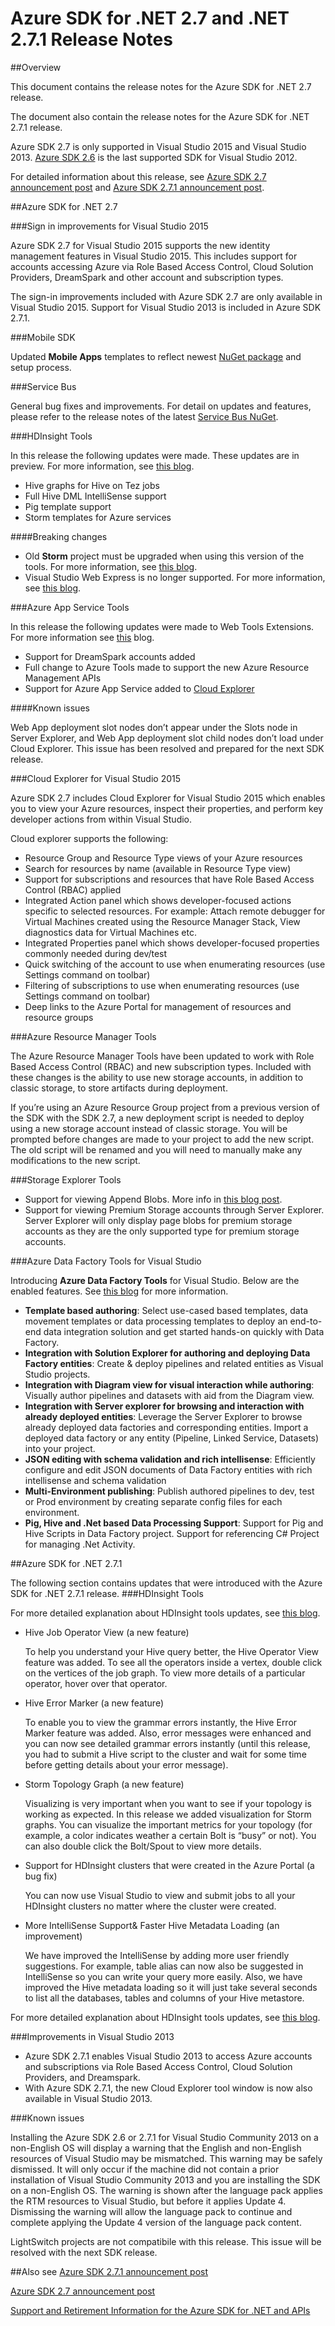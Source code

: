 
<properties 
   pageTitle="Azure SDK for .NET 2.7 and .NET 2.7.1 Release Notes" 
   description="Azure SDK for .NET 2.7 and .NET 2.7.1 Release Notes" 
   services="app-service\web" 
   documentationCenter=".net" 
   authors="Juliako" 
   manager="erikre" 
   editor=""/>

<tags
   ms.service="app-service"
   ms.devlang="multiple"
   ms.topic="article"
   ms.tgt_pltfrm="na"
   ms.workload="integration" 
   ms.date="07/18/2016"
   ms.author="juliako"/>

# Azure SDK for .NET 2.7 and .NET 2.7.1 Release Notes

##Overview

This document contains the release notes for the Azure SDK for .NET 2.7 release. 

The document also contain the release notes for the Azure SDK for .NET 2.7.1 release.

Azure SDK 2.7 is only supported in Visual Studio 2015 and Visual Studio 2013. [Azure SDK 2.6](https://azure.microsoft.com/downloads/) is the last supported SDK for Visual Studio 2012.

For detailed information about this release, see [Azure SDK 2.7 announcement post](https://azure.microsoft.com/blog/2015/07/20/announcing-the-azure-sdk-2-7-for-net/) and [Azure SDK 2.7.1 announcement post](http://go.microsoft.com/fwlink/?LinkId=623850).

##Azure SDK for .NET 2.7

###Sign in improvements for Visual Studio 2015

Azure SDK 2.7 for Visual Studio 2015 supports the new identity management features in Visual Studio 2015.  This includes support for accounts accessing Azure via Role Based Access Control, Cloud Solution Providers, DreamSpark and other account and subscription types.

The sign-in improvements included with Azure SDK 2.7 are only available in Visual Studio 2015. Support for Visual Studio 2013 is included in Azure SDK 2.7.1.


###Mobile SDK

Updated **Mobile Apps** templates to reflect newest [NuGet package](https://www.nuget.org/packages/Microsoft.Azure.Mobile.Server/) and setup process.

###Service Bus 

General bug fixes and improvements. For detail on updates and features, please refer to the release notes of the latest [Service Bus NuGet](http://www.nuget.org/packages/WindowsAzure.ServiceBus/).

###HDInsight Tools 

In this release the following updates were made. These updates are in preview. For more information, see [this blog](http://go.microsoft.com/fwlink/?LinkId=619108).

- Hive graphs for Hive on Tez jobs
- Full Hive DML IntelliSense support
- Pig template support
- Storm templates for Azure services

####Breaking changes

- Old **Storm** project must be upgraded when using this version of the tools. For more information, see [this blog](http://go.microsoft.com/fwlink/?LinkId=619108).
- Visual Studio Web Express is no longer supported. For more information, see [this blog](http://go.microsoft.com/fwlink/?LinkId=619108).

###Azure App Service Tools

In this release the following updates were made to Web Tools Extensions. For more information see [this](https://azure.microsoft.com/blog/2015/07/20/announcing-the-azure-sdk-2-7-for-net/)  blog. 

- Support for DreamSpark accounts added
- Full change to Azure Tools made to support the new Azure Resource Management APIs
- Support for Azure App Service added to [Cloud Explorer](#cloud_explorer)

####Known issues

Web App deployment slot nodes don’t appear under the Slots node in Server Explorer, and Web App deployment slot child nodes don’t load under Cloud Explorer. This issue has been resolved and prepared for the next SDK release. 


###<a name="cloud_explorer"></a>Cloud Explorer for Visual Studio 2015

Azure SDK 2.7 includes Cloud Explorer for Visual Studio 2015 which enables you to view your Azure resources, inspect their properties, and perform key developer actions from within Visual Studio. 

Cloud explorer supports the following:

- Resource Group and Resource Type views of your Azure resources 
- Search for resources by name (available in Resource Type view)
- Support for subscriptions and resources that have Role Based Access Control (RBAC) applied 
- Integrated Action panel which shows developer-focused actions specific to selected resources. For example: Attach remote debugger for Virtual Machines created using the Resource Manager Stack, View diagnostics data for Virtual Machines etc.
- Integrated Properties panel which shows developer-focused properties commonly needed during dev/test 
- Quick switching of the account to use when enumerating resources (use Settings command on toolbar) 
- Filtering of subscriptions to use when enumerating resources (use Settings command on toolbar) 
- Deep links to the Azure Portal for management of resources and resource groups 
 
 
###Azure Resource Manager Tools 

The Azure Resource Manager Tools have been updated to work with Role Based Access Control (RBAC) and new subscription types.  Included with these changes is the ability to use new storage accounts, in addition to classic storage, to store artifacts during deployment.  

If you’re using an Azure Resource Group project from a previous version of the SDK with the SDK 2.7, a new deployment script is needed to deploy using a new storage account instead of classic storage.  You will be prompted before changes are made to your project to add the new script.  The old script will be renamed and you will need to manually make any modifications to the new script.
 
 
###Storage Explorer Tools 

- Support for viewing Append Blobs. More info in [this blog post](http://blogs.msdn.com/b/windowsazurestorage/archive/2015/04/13/introducing-azure-storage-append-blob.aspx). 
- Support for viewing Premium Storage accounts through Server Explorer. Server Explorer will only display page blobs for premium storage accounts as they are the only supported type for premium storage accounts.

###Azure Data Factory Tools for Visual Studio 

Introducing **Azure Data Factory Tools** for Visual Studio. Below are the enabled features. See [this blog](http://go.microsoft.com/fwlink/?LinkId=617530) for more information.

- **Template based authoring**: Select use-cased based templates, data movement templates or data processing templates to deploy an end-to-end data integration solution and get started hands-on quickly with Data Factory. 
- **Integration with Solution Explorer for authoring and deploying Data Factory entities**: Create & deploy pipelines and related entities as Visual Studio projects. 
- **Integration with Diagram view for visual interaction while authoring**: Visually author pipelines and datasets with aid from the Diagram view. 
- **Integration with Server explorer for browsing and interaction with already deployed entities**: Leverage the Server Explorer to browse already deployed data factories and corresponding entities. Import a deployed data factory or any entity (Pipeline, Linked Service, Datasets) into your project. 
- **JSON editing with schema validation and rich intellisense**: Efficiently configure and edit JSON documents of Data Factory entities with rich intellisense and schema validation 
- **Multi-Environment publishing**: Publish authored pipelines to dev, test or Prod environment by creating separate config files for each environment.
- **Pig, Hive and .Net based Data Processing Support**: Support for Pig and Hive Scripts in Data Factory project. Support for referencing C# Project for managing .Net Activity.

##Azure SDK for .NET 2.7.1

The following section contains updates that were introduced with the Azure SDK for .NET 2.7.1 release.
###HDInsight Tools 

For more detailed explanation about HDInsight tools updates, see [this blog](http://go.microsoft.com/fwlink/?LinkId=623831).

- Hive Job Operator View (a new feature)

	To help you understand your Hive query better, the Hive Operator View feature was added. To see all the operators inside a vertex, double click on the vertices of the job graph. To view more details of a particular operator, hover over that operator.
- Hive Error Marker (a new feature)

	To enable you to view the grammar errors instantly, the Hive Error Marker feature was added. Also, error messages were enhanced and you can now see detailed grammar errors instantly (until this release, you had to submit a Hive script to the cluster and wait for some time before getting details about your error message).  
- Storm Topology Graph (a new feature)

	Visualizing is very important when you want to see if your topology is working as expected. In this release we added visualization for Storm graphs. You can visualize the important metrics for your topology (for example, a color indicates weather a certain Bolt is “busy” or not). You can also double click the Bolt/Spout to view more details.

- Support for HDInsight clusters that were created in the Azure Portal (a bug fix)

	You can now use Visual Studio to view and submit jobs to all your HDInsight clusters no matter where the cluster were created.

- More IntelliSense Support& Faster Hive Metadata Loading (an improvement)

	We have improved the IntelliSense by adding more user friendly suggestions. For example, table alias can now also be suggested in IntelliSense so you can write your query more easily. Also, we have improved the Hive metadata loading so it will just take several seconds to list all the databases, tables and columns of your Hive metastore.

For more detailed explanation about HDInsight tools updates, see [this blog](http://go.microsoft.com/fwlink/?LinkId=623831).

###Improvements in Visual Studio 2013

- Azure SDK 2.7.1 enables Visual Studio 2013 to access Azure accounts and subscriptions via Role Based Access Control, Cloud Solution Providers, and Dreamspark.
- With Azure SDK 2.7.1, the new Cloud Explorer tool window is now also available in Visual Studio 2013.

###Known issues

Installing the Azure SDK 2.6 or 2.7.1 for Visual Studio Community 2013 on a non-English OS will display a warning that the English and non-English resources of Visual Studio may be mismatched. This warning may be safely dismissed. It will only occur if the machine did not contain a prior installation of Visual Studio Community 2013 and you are installing the SDK on a non-English OS. The warning is shown after the language pack applies the RTM resources to Visual Studio, but before it applies Update 4. Dismissing the warning will allow the language pack to continue and complete applying the Update 4 version of the language pack content.

LightSwitch projects are not compatibile with this release. This issue will be resolved with the next SDK release.

##Also see
[Azure SDK 2.7.1 announcement post](http://go.microsoft.com/fwlink/?LinkId=623850)

[Azure SDK 2.7 announcement post](https://azure.microsoft.com/blog/2015/07/20/announcing-the-azure-sdk-2-7-for-net/)

[Support and Retirement Information for the Azure SDK for .NET and APIs](https://msdn.microsoft.com/library/azure/dn479282.aspx/)
